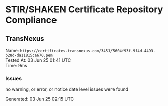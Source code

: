 # STIR/SHAKEN Certificate Repository Compliance

## TransNexus

Name: `https://certificates.transnexus.com/345J/5604f93f-9f4d-4493-b28d-da11815ca670.pem`\
Tested At: 03 Jun 25 01:41 UTC\
Time: 9ms

### Issues

no warning, or error, or notice date level issues were found

Generated: 03 Jun 25 02:15 UTC